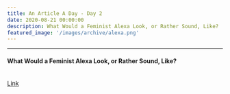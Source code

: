 ```yaml
---
title: An Article A Day - Day 2
date: 2020-08-21 00:00:00
description: What Would a Feminist Alexa Look, or Rather Sound, Like?
featured_image: '/images/archive/alexa.png'
---
```


---

#### What Would a Feminist Alexa Look, or Rather Sound, Like?


<br>
<a href="https://eyeondesign.aiga.org/what-would-a-feminist-alexa-look-or-rather-sound-like/">Link</a>